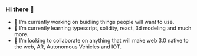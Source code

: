 ### Hi there 👋



- 🔭 I’m currently working on buidling things people will want to use. 
- 🌱 I’m currently learning typescript, solidity, react, 3d modeling and much more. 
- 👯 I’m looking to collaborate on anything that will make web 3.0 native to the web, AR, Autonomous Vehicles and IOT.


